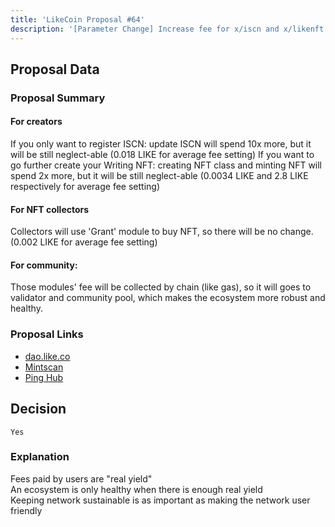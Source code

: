 ```yaml
---
title: 'LikeCoin Proposal #64'
description: '[Parameter Change] Increase fee for x/iscn and x/likenft'
---
```


## Proposal Data

### Proposal Summary

#### For creators
If you only want to register ISCN: update ISCN will spend 10x more, but it will be still neglect-able (0.018 LIKE for average fee setting)
If you want to go further create your Writing NFT: creating NFT class and minting NFT will spend 2x more, but it will be still neglect-able (0.0034 LIKE and 2.8 LIKE respectively for average fee setting)

#### For NFT collectors
Collectors will use 'Grant' module to buy NFT, so there will be no change. (0.002 LIKE for average fee setting)

#### For community:
Those modules' fee will be collected by chain (like gas), so it will goes to validator and community pool, which makes the ecosystem more robust and healthy.

### Proposal Links
- [dao.like.co](https://dao.like.co/proposals/64)
- [Mintscan](https://www.mintscan.io/likecoin/proposals/64)
- [Ping Hub](https://ping.pub/likecoin/gov/64)


## Decision
`Yes`

### Explanation
Fees paid by users are "real yield"  
An ecosystem is only healthy when there is enough real yield  
Keeping network sustainable is as important as making the network user friendly  
